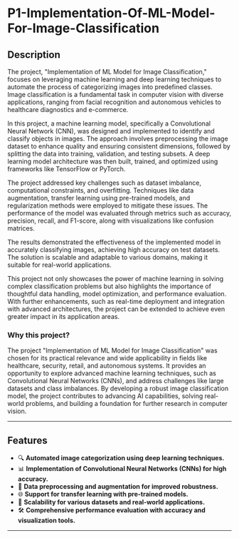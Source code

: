 # **P1-Implementation-Of-ML-Model-For-Image-Classification**

## **Description**
The project, "Implementation of ML Model for Image Classification," focuses on leveraging machine learning and deep learning techniques to automate the process of categorizing images into predefined classes. Image classification is a fundamental task in computer vision with diverse applications, ranging from facial recognition and autonomous vehicles to healthcare diagnostics and e-commerce.

In this project, a machine learning model, specifically a Convolutional Neural Network (CNN), was designed and implemented to identify and classify objects in images. The approach involves preprocessing the image dataset to enhance quality and ensuring consistent dimensions, followed by splitting the data into training, validation, and testing subsets. A deep learning model architecture was then built, trained, and optimized using frameworks like TensorFlow or PyTorch.

The project addressed key challenges such as dataset imbalance, computational constraints, and overfitting. Techniques like data augmentation, transfer learning using pre-trained models, and regularization methods were employed to mitigate these issues. The performance of the model was evaluated through metrics such as accuracy, precision, recall, and F1-score, along with visualizations like confusion matrices.

The results demonstrated the effectiveness of the implemented model in accurately classifying images, achieving high accuracy on test datasets. The solution is scalable and adaptable to various domains, making it suitable for real-world applications.

This project not only showcases the power of machine learning in solving complex classification problems but also highlights the importance of thoughtful data handling, model optimization, and performance evaluation. With further enhancements, such as real-time deployment and integration with advanced architectures, the project can be extended to achieve even greater impact in its application areas.

### **Why this project?**
The project "Implementation of ML Model for Image Classification" was chosen for its practical relevance and wide applicability in fields like healthcare, security, retail, and autonomous systems. It provides an opportunity to explore advanced machine learning techniques, such as Convolutional Neural Networks (CNNs), and address challenges like large datasets and class imbalances. By developing a robust image classification model, the project contributes to advancing AI capabilities, solving real-world problems, and building a foundation for further research in computer vision.

---

## **Features**

- 🔍 **Automated image categorization using deep learning techniques.**
- 📊 **Implementation of Convolutional Neural Networks (CNNs) for high accuracy.**
- 🚀 **Data preprocessing and augmentation for improved robustness.**
- 🌐 **Support for transfer learning with pre-trained models.**
- 🧠 **Scalability for various datasets and real-world applications.**
- 🛠️ **Comprehensive performance evaluation with accuracy and visualization tools.**
---
